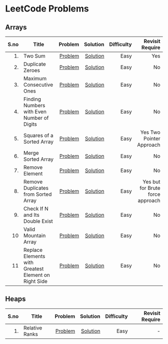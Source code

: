 # LeetCode Problems
## Arrays
|S.no | Title      | Problem        | Solution      |  Difficulty | Revisit Require |
|-----:|------------|--------------:|-------------:| ----------:|------------------:|
|1.|Two Sum|[Problem](https://leetcode.com/problems/two-sum/)|[Solution](https://github.com/samahuja642/leetcode/blob/main/arrays/two_sum.cpp)|Easy|Yes|
|2.|Duplicate Zeroes|[Problem](https://leetcode.com/problems/duplicate-zeros/)|[Solution](https://github.com/samahuja642/leetcode/blob/main/arrays/dup_zero.cpp)|Easy|No|
|3.|Maximum Consecutive Ones|[Problem](https://leetcode.com/problems/max-consecutive-ones/)|[Solution](https://github.com/samahuja642/leetcode/blob/main/arrays/maximum_consecutive_ones.cpp)|Easy|No|
|4.|Finding Numbers with Even Number of Digits|[Problem](https://leetcode.com/problems/find-numbers-with-even-number-of-digits/)|[Solution](https://github.com/samahuja642/leetcode/blob/main/arrays/Find_number_even.cpp)|Easy|No|
|5.|Squares of a Sorted Array|[Problem](https://leetcode.com/problems/squares-of-a-sorted-array/)|[Solution](https://github.com/samahuja642/leetcode/blob/main/arrays/squares_of_sorted_array.cpp)|Easy|Yes Two Pointer Approach|
|6.|Merge Sorted Array|[Problem](https://leetcode.com/problems/merge-sorted-array/)|[Solution](https://github.com/samahuja642/leetcode/blob/main/arrays/merge_sorted_arrays.cpp)|Easy|No|
|7.|Remove Element|[Problem](https://leetcode.com/problems/remove-element/)|[Solution](https://github.com/samahuja642/leetcode/blob/main/arrays/remove_element.cpp)|Easy|No|
|8.|Remove Duplicates from Sorted Array|[Problem](https://leetcode.com/problems/remove-duplicates-from-sorted-array/)|[Solution](https://github.com/samahuja642/leetcode/blob/main/arrays/remove_dup_sorted_array.cpp)|Easy|Yes but for Brute force approach|
|9.|Check If N and Its Double Exist|[Problem](https://leetcode.com/problems/check-if-n-and-its-double-exist/)|[Solution](https://github.com/samahuja642/leetcode/blob/main/arrays/check_if_n_and_double_exists.cpp)|Easy|No|
|10|Valid Mountain Array|[Problem](https://leetcode.com/problems/valid-mountain-array/)|[Solution](https://github.com/samahuja642/leetcode/blob/main/arrays/valid_mountain_array.cpp)|Easy|No|
|11|Replace Elements with Greatest Element on Right Side|[Problem](https://leetcode.com/problems/replace-elements-with-greatest-element-on-right-side/)|[Solution](https://github.com/samahuja642/leetcode/blob/main/arrays/rem_ele_greatest_right.cpp)|Easy|No|
## Heaps
|S.no | Title      | Problem        | Solution      |  Difficulty | Revisit Require |
|-----:|------------|--------------:|-------------:| ----------:|------------------:|
|1.|Relative Ranks|[Problem](https://leetcode.com/problems/relative-ranks/)|[Solution](https://github.com/samahuja642/leetcode/blob/main/heaps/relative_ranks.cpp)|Easy|-|

